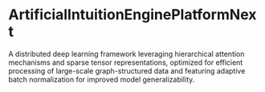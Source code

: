 # ArtificialIntuitionEnginePlatformNext
A distributed deep learning framework leveraging hierarchical attention mechanisms and sparse tensor representations, optimized for efficient processing of large-scale graph-structured data and featuring adaptive batch normalization for improved model generalizability.
